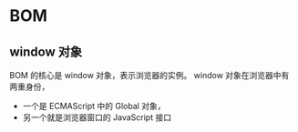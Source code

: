 # BOM

## window 对象

BOM 的核心是 window 对象，表示浏览器的实例。 window 对象在浏览器中有两重身份，

- 一个是 ECMAScript 中的 Global 对象，
- 另一个就是浏览器窗口的 JavaScript 接口
